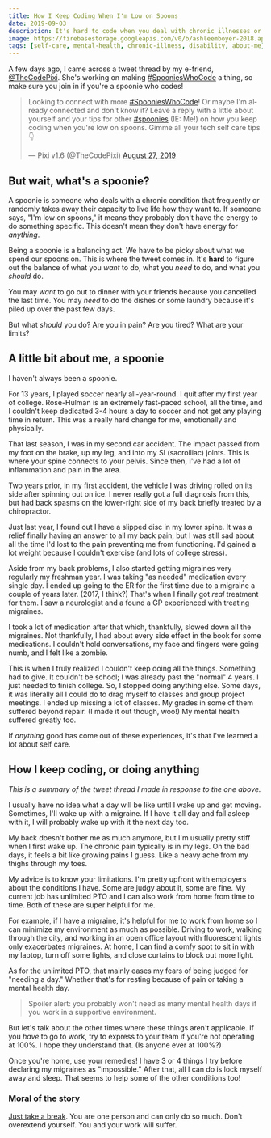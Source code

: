 ```yaml
---
title: How I Keep Coding When I'm Low on Spoons
date: 2019-09-03
description: It's hard to code when you deal with chronic illnesses or disabilities. Here's what I try to do when those things start to get in the way.
image: https://firebasestorage.googleapis.com/v0/b/ashleemboyer-2018.appspot.com/o/images%2Fspoons.png?alt=media&token=fd4b5de5-4b0e-4594-9d0d-6f7271a84b3d
tags: [self-care, mental-health, chronic-illness, disability, about-me]
---
```


A few days ago, I came across a tweet thread by my e-friend, [@TheCodePixi](https://twitter.com/TheCodePixi). She's working on making [#SpooniesWhoCode](https://twitter.com/hashtag/SpooniesWhoCode) a thing, so make sure you join in if you're a spoonie who codes!

<blockquote class="twitter-tweet"><p lang="en" dir="ltr">Looking to connect with more <a href="https://twitter.com/hashtag/SpooniesWhoCode?src=hash&amp;ref_src=twsrc%5Etfw">#SpooniesWhoCode</a>! Or maybe I&#39;m already connected and don&#39;t know it? Leave a reply with a little about yourself and your tips for other <a href="https://twitter.com/hashtag/spoonies?src=hash&amp;ref_src=twsrc%5Etfw">#spoonies</a> (IE: Me!) on how you keep coding when you&#39;re low on spoons. Gimme all your tech self care tips 👇</p>&mdash; Pixi v1.6 (@TheCodePixi) <a href="https://twitter.com/TheCodePixi/status/1166495789658624000?ref_src=twsrc%5Etfw">August 27, 2019</a></blockquote> <script async src="https://platform.twitter.com/widgets.js" charset="utf-8"></script>

## But wait, what's a spoonie?

A spoonie is someone who deals with a chronic condition that frequently or randomly takes away their capacity to live life how they want to. If someone says, "I'm low on spoons," it means they probably don't have the energy to do something specific. This doesn't mean they don't have energy for _anything_.

Being a spoonie is a balancing act. We have to be picky about what we spend our spoons on. This is where the tweet comes in. It's **hard** to figure out the balance of what you _want_ to do, what you _need_ to do, and what you _should_ do.

You may _want_ to go out to dinner with your friends because you cancelled the last time. You may _need_ to do the dishes or some laundry because it's piled up over the past few days.

But what _should_ you do? Are you in pain? Are you tired? What are your limits?

## A little bit about me, a spoonie

I haven't always been a spoonie.

For 13 years, I played soccer nearly all-year-round. I quit after my first year of college. Rose-Hulman is an extremely fast-paced school, all the time, and I couldn't keep dedicated 3-4 hours a day to soccer and not get any playing time in return. This was a really hard change for me, emotionally and physically.

That last season, I was in my second car accident. The impact passed from my foot on the brake, up my leg, and into my SI (sacroiliac) joints. This is where your spine connects to your pelvis. Since then, I've had a lot of inflammation and pain in the area.

Two years prior, in my first accident, the vehicle I was driving rolled on its side after spinning out on ice. I never really got a full diagnosis from this, but had back spasms on the lower-right side of my back briefly treated by a chiropractor.

Just last year, I found out I have a slipped disc in my lower spine. It was a relief finally having an answer to all my back pain, but I was still sad about all the time I'd lost to the pain preventing me from functioning. I'd gained a lot weight because I couldn't exercise (and lots of college stress).

Aside from my back problems, I also started getting migraines very regularly my freshman year. I was taking "as needed" medication every single day. I ended up going to the ER for the first time due to a migraine a couple of years later. (2017, I think?) That's when I finally got _real_ treatment for them. I saw a neurologist and a found a GP experienced with treating migraines.

I took a lot of medication after that which, thankfully, slowed down all the migraines. Not thankfully, I had about every side effect in the book for some medications. I couldn't hold conversations, my face and fingers were going numb, and I felt like a zombie.

This is when I truly realized I couldn't keep doing all the things. Something had to give. It couldn't be school; I was already past the "normal" 4 years. I just needed to finish college. So, I stopped doing anything else. Some days, it was literally all I could do to drag myself to classes and group project meetings. I ended up missing a lot of classes. My grades in some of them suffered beyond repair. (I made it out though, woo!) My mental health suffered greatly too.

If _anything_ good has come out of these experiences, it's that I've learned a lot about self care.

## How I keep coding, or doing anything

_This is a summary of the tweet thread I made in response to the one above._

I usually have no idea what a day will be like until I wake up and get moving. Sometimes, I'll wake up with a migraine. If I have it all day and fall asleep with it, I will probably wake up with it the next day too.

My back doesn't bother me as much anymore, but I'm usually pretty stiff when I first wake up. The chronic pain typically is in my legs. On the bad days, it feels a bit like growing pains I guess. Like a heavy ache from my thighs through my toes.

My advice is to know your limitations. I'm pretty upfront with employers about the conditions I have. Some are judgy about it, some are fine. My current job has unlimited PTO and I can also work from home from time to time. Both of these are super helpful for me.

For example, if I have a migraine, it's helpful for me to work from home so I can minimize my environment as much as possible. Driving to work, walking through the city, and working in an open office layout with fluorescent lights only exacerbates migraines. At home, I can find a comfy spot to sit in with my laptop, turn off some lights, and close curtains to block out more light.

As for the unlimited PTO, that mainly eases my fears of being judged for "needing a day." Whether that's for resting because of pain or taking a mental health day.

> Spoiler alert: you probably won't need as many mental health days if you work in a supportive environment.

But let's talk about the other times where these things aren't applicable. If you _have_ to go to work, try to express to your team if you're not operating at 100%. I hope they understand that. (Is anyone ever at 100%?)

Once you're home, use your remedies! I have 3 or 4 things I try before declaring my migraines as "impossible." After that, all I can do is lock myself away and sleep. That seems to help some of the other conditions too!

### Moral of the story

[Just take a break](https://ashleemboyer.com/don-t-forget-to-take-breaks). You are one person and can only do so much. Don't overextend yourself. You and your work will suffer.
